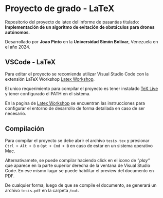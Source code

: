 # Proyecto de grado - LaTeX

Repositorio del proyecto de latex del informe de pasantías titulado: **Implementación de un algoritmo de evitación de obstáculos para drones autónomos**. 

Desarrollado por **Joao Pinto** en la **Universidad Simón Bolívar**, Venezuela en el año 2024.

## VSCode - LaTeX

Para editar el proyecto se recomienda utilizar Visual Studio Code con la extensión LaTeX Workshop [Latex Workshop](https://marketplace.visualstudio.com/items?itemName=James-Yu.latex-workshop).

El unico requerimiento para compilar el proyecto es tener instalado [TeX Live](https://www.tug.org/texlive/) y tener configurado el PATH en el sistema.

En la pagina de [Latex Workshop](https://marketplace.visualstudio.com/items?itemName=James-Yu.latex-workshop) se encuentran las instrucciones para configurar el entorno de desarrollo de forma detallada en caso de ser necesario.

## Compilación

Para compilar el proyecto se debe abrir el archivo `tesis.tex` y presionar `Ctrl + Alt + B` o `Opt + Cmd + B` en caso de estar en un sistema operativo Mac.

Alternativamete, se puede compilar haciendo click en el icono de _"play"_ que aparece en la parte superior derecha de la ventana de Visual Studio Code. En ese mismo lugar se puede habilitar el preview del documento en PDF.

De cualquier forma, luego de que se compile el documento, se generará un archivo `tesis.pdf` en la carpeta `/out`.


